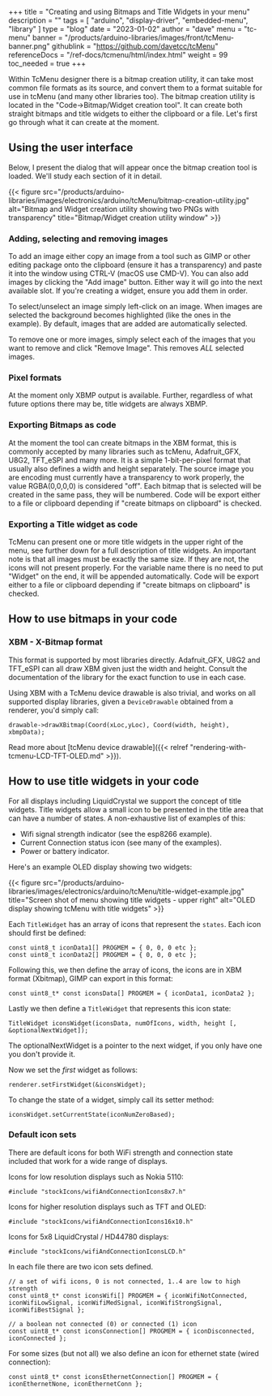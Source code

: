 +++
title = "Creating and using Bitmaps and Title Widgets in your menu"
description = ""
tags = [ "arduino", "display-driver", "embedded-menu", "library" ]
type = "blog"
date = "2023-01-02"
author =  "dave"
menu = "tc-menu"
banner = "/products/arduino-libraries/images/front/tcMenu-banner.png"
githublink = "https://github.com/davetcc/tcMenu"
referenceDocs = "/ref-docs/tcmenu/html/index.html"
weight = 99
toc_needed = true
+++


Within TcMenu designer there is a bitmap creation utility, it can take most common file formats as its source, and convert them to a format suitable for use in tcMenu (and many other libraries too). The bitmap creation utility is located in the "Code->Bitmap/Widget creation tool". It can create both straight bitmaps and title widgets to either the clipboard or a file. Let's first go through what it can create at the moment.

## Using the user interface

Below, I present the dialog that will appear once the bitmap creation tool is loaded. We'll study each section of it in detail.

{{< figure src="/products/arduino-libraries/images/electronics/arduino/tcMenu/bitmap-creation-utility.jpg" alt="Bitmap and Widget creation utility showing two PNGs with transparency" title="Bitmap/Widget creation utility window" >}}

### Adding, selecting and removing images

To add an image either copy an image from a tool such as GIMP or other editing package onto the clipboard (ensure it has a transparency) and paste it into the window using CTRL-V (macOS use CMD-V). You can also add images by clicking the "Add image" button. Either way it will go into the next available slot. If you're creating a widget, ensure you add them in order.

To select/unselect an image simply left-click on an image. When images are selected the background becomes highlighted (like the ones in the example). By default, images that are added are automatically selected.

To remove one or more images, simply select each of the images that you want to remove and click "Remove Image". This removes _ALL_ selected images. 

### Pixel formats

At the moment only XBMP output is available. Further, regardless of what future options there may be, title widgets are always XBMP. 

### Exporting Bitmaps as code

At the moment the tool can create bitmaps in the XBM format, this is commonly accepted by many libraries such as tcMenu, Adafruit_GFX, U8G2, TFT_eSPI and many more. It is a simple 1-bit-per-pixel format that usually also defines a width and height separately. The source image you are encoding must currently have a transparency to work properly, the value RGBA(0,0,0,0) is considered "off". Each bitmap that is selected will be created in the same pass, they will be numbered. Code will be export either to a file or clipboard depending if "create bitmaps on clipboard" is checked.

### Exporting a Title widget as code

TcMenu can present one or more title widgets in the upper right of the menu, see further down for a full description of title widgets. An important note is that all images must be exactly the same size. If they are not, the icons will not present properly. For the variable name there is no need to put "Widget" on the end, it will be appended automatically. Code will be export either to a file or clipboard depending if "create bitmaps on clipboard" is checked. 

## How to use bitmaps in your code

### XBM - X-Bitmap format 

This format is supported by most libraries directly. Adafruit_GFX, U8G2 and TFT_eSPI can all draw XBM given just the width and height. Consult the documentation of the library for the exact function to use in each case.

Using XBM with a TcMenu device drawable is also trivial, and works on all supported display libraries, given a `DeviceDrawable` obtained from a renderer, you'd simply call:

    drawable->drawXBitmap(Coord(xLoc,yLoc), Coord(width, height), xbmpData);

Read more about [tcMenu device drawable]({{< relref "rendering-with-tcmenu-LCD-TFT-OLED.md" >}}). 

## How to use title widgets in your code

For all displays including LiquidCrystal we support the concept of title widgets. Title widgets allow a small icon to be presented in the title area that can have a number of states. A non-exhaustive list of examples of this:

* Wifi signal strength indicator (see the esp8266 example).
* Current Connection status icon (see many of the examples).
* Power or battery indicator.

Here's an example OLED display showing two widgets:

{{< figure src="/products/arduino-libraries/images/electronics/arduino/tcMenu/title-widget-example.jpg" title="Screen shot of menu showing title widgets - upper right" alt="OLED display showing tcMenu with title widgets" >}}

Each `TitleWidget` has an array of icons that represent the `states`. Each icon should first be defined:

    const uint8_t iconData1[] PROGMEM = { 0, 0, 0 etc };
    const uint8_t iconData2[] PROGMEM = { 0, 0, 0 etc };

Following this, we then define the array of icons, the icons are in XBM format (Xbitmap), GIMP can export in this format:

    const uint8_t* const iconsData[] PROGMEM = { iconData1, iconData2 };

Lastly we then define a `TitleWidget` that represents this icon state:

    TitleWidget iconsWidget(iconsData, numOfIcons, width, height [, &optionalNextWidget]);

The optionalNextWidget is a pointer to the next widget, if you only have one you don't provide it.

Now we set the *first* widget as follows:

    renderer.setFirstWidget(&iconsWidget);

To change the state of a widget, simply call its setter method:

    iconsWidget.setCurrentState(iconNumZeroBased);

### Default icon sets

There are default icons for both WiFi strength and connection state included that work for a wide range of displays.

Icons for low resolution displays such as Nokia 5110:

    #include "stockIcons/wifiAndConnectionIcons8x7.h"

Icons for higher resolution displays such as TFT and OLED:

    #include "stockIcons/wifiAndConnectionIcons16x10.h"

Icons for 5x8 LiquidCrystal / HD44780 displays:

    #include "stockIcons/wifiAndConnectionIconsLCD.h"

In each file there are two icon sets defined.

    // a set of wifi icons, 0 is not connected, 1..4 are low to high strength
    const uint8_t* const iconsWifi[] PROGMEM = { iconWifiNotConnected, iconWifiLowSignal, iconWifiMedSignal, iconWifiStrongSignal, iconWifiBestSignal };

    // a boolean not connected (0) or connected (1) icon    
    const uint8_t* const iconsConnection[] PROGMEM = { iconDisconnected, iconConnected };

For some sizes (but not all) we also define an icon for ethernet state (wired connection):

    const uint8_t* const iconsEthernetConnection[] PROGMEM = { iconEthernetNone, iconEthernetConn };

